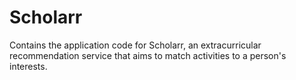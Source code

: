 # Scholarr

Contains the application code for Scholarr, an extracurricular recommendation service that aims to match activities to a person's interests. 
